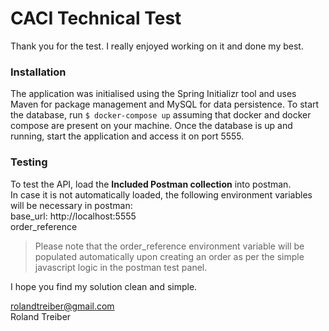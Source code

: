 # CACI Technical Test

Thank you for the test. I really enjoyed working on it and done my best.

### Installation
The application was initialised using the Spring Initializr tool and uses Maven for package management and MySQL for data persistence.
To start the database, run `$ docker-compose up` assuming that docker and docker compose are present on your machine.
Once the database is up and running, start the application and access it on port 5555.

### Testing
To test the API, load the **Included Postman collection** into postman. \
In case it is not automatically loaded, the following environment variables will be necessary in postman: \
base_url: http://localhost:5555 \
order_reference
> Please note that the order_reference environment variable will be populated automatically upon creating an order as per the simple javascript logic in the postman test panel. 

I hope you find my solution clean and simple.

[rolandtreiber@gmail.com](mailto:rolandtreiber@gmail.com) \
Roland Treiber
